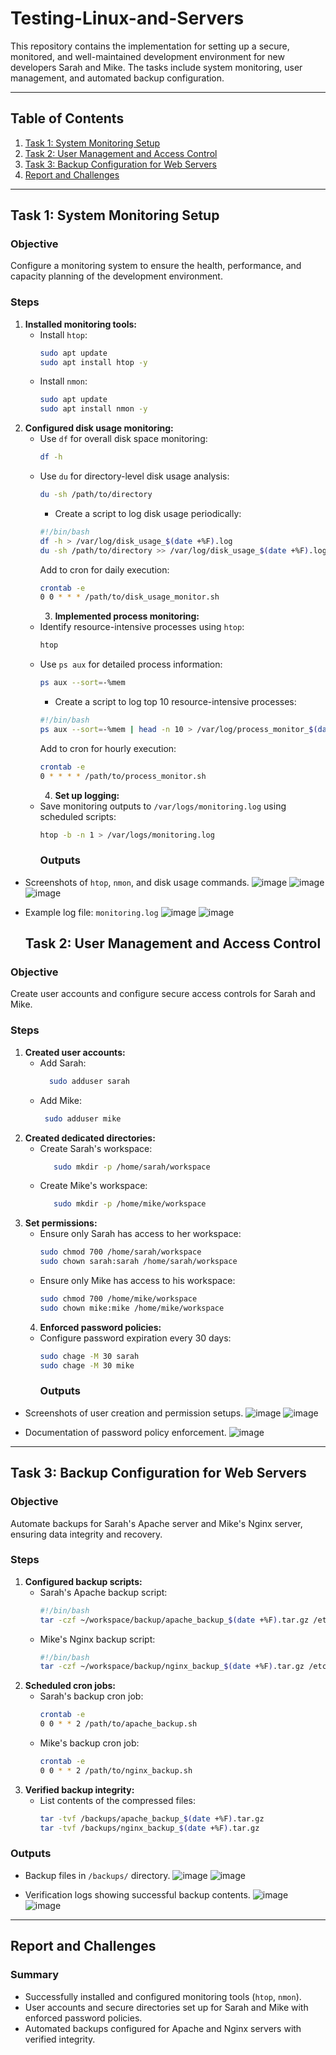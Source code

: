 # Testing-Linux-and-Servers

This repository contains the implementation for setting up a secure, monitored, and well-maintained development environment for new developers Sarah and Mike. The tasks include system monitoring, user management, and automated backup configuration.

---

## Table of Contents

1. [Task 1: System Monitoring Setup](#task-1-system-monitoring-setup)
2. [Task 2: User Management and Access Control](#task-2-user-management-and-access-control)
3. [Task 3: Backup Configuration for Web Servers](#task-3-backup-configuration-for-web-servers)
4. [Report and Challenges](#report-and-challenges)


---

## Task 1: System Monitoring Setup

### Objective
Configure a monitoring system to ensure the health, performance, and capacity planning of the development environment.

### Steps
1. **Installed monitoring tools:**
    - Install `htop`:
      ```bash
      sudo apt update
      sudo apt install htop -y
      ```
    - Install `nmon`:
      ```bash
      sudo apt update
      sudo apt install nmon -y
      ```
2. **Configured disk usage monitoring:**
    - Use `df` for overall disk space monitoring:
      ```bash
      df -h
      ```
    - Use `du` for directory-level disk usage analysis:
      ```bash
      du -sh /path/to/directory
      ```
      - Create a script to log disk usage periodically:
      ```bash
      #!/bin/bash
      df -h > /var/log/disk_usage_$(date +%F).log
      du -sh /path/to/directory >> /var/log/disk_usage_$(date +%F).log
      ```
      Add to cron for daily execution:
      ```bash
      crontab -e
      0 0 * * * /path/to/disk_usage_monitor.sh
      ```
      3. **Implemented process monitoring:**
    - Identify resource-intensive processes using `htop`:
      ```bash
      htop
      ```
    - Use `ps aux` for detailed process information:
      ```bash
      ps aux --sort=-%mem
      ```
        - Create a script to log top 10 resource-intensive processes:
      ```bash
      #!/bin/bash
      ps aux --sort=-%mem | head -n 10 > /var/log/process_monitor_$(date +%F).log
      ```
      Add to cron for hourly execution:
      ```bash
      crontab -e
      0 * * * * /path/to/process_monitor.sh
      ```
      4. **Set up logging:**
    - Save monitoring outputs to `/var/logs/monitoring.log` using scheduled scripts:
      ```bash
      htop -b -n 1 > /var/logs/monitoring.log
      ```
      ### Outputs
- Screenshots of `htop`, `nmon`, and disk usage commands.
  ![image](https://github.com/manu5667/Testing_Linux_and_Servers/blob/560968b1e426b72140691c3c7e1f4c4f6b71f36f/s1.png)
   ![image](https://github.com/manu5667/Testing_Linux_and_Servers/blob/560968b1e426b72140691c3c7e1f4c4f6b71f36f/s2.png)
   ![image](https://github.com/manu5667/Testing_Linux_and_Servers/blob/560968b1e426b72140691c3c7e1f4c4f6b71f36f/s3.png)
- Example log file: `monitoring.log`
  ![image](https://github.com/manu5667/Testing_Linux_and_Servers/blob/560968b1e426b72140691c3c7e1f4c4f6b71f36f/s4.png)
  ![image](https://github.com/manu5667/Testing_Linux_and_Servers/blob/560968b1e426b72140691c3c7e1f4c4f6b71f36f/s5.png)
      
      
  ## Task 2: User Management and Access Control

### Objective
Create user accounts and configure secure access controls for Sarah and Mike.

### Steps
1. **Created user accounts:**
    - Add Sarah:
      ```bash
        sudo adduser sarah
       ```
    - Add Mike:
      ```bash
       sudo adduser mike
       ```
2. **Created dedicated directories:**
    - Create Sarah's workspace:
      ```bash
         sudo mkdir -p /home/sarah/workspace
        ```
    - Create Mike's workspace:
      ```bash
         sudo mkdir -p /home/mike/workspace
       ```
3. **Set permissions:**
    - Ensure only Sarah has access to her workspace:
      ```bash
      sudo chmod 700 /home/sarah/workspace
      sudo chown sarah:sarah /home/sarah/workspace
      ```
    - Ensure only Mike has access to his workspace:
      ```bash
      sudo chmod 700 /home/mike/workspace
      sudo chown mike:mike /home/mike/workspace
      ```
    4. **Enforced password policies:**
    - Configure password expiration every 30 days:
      ```bash
      sudo chage -M 30 sarah
      sudo chage -M 30 mike
      ```
      ### Outputs
- Screenshots of user creation and permission setups.
 ![image](https://github.com/manu5667/Testing_Linux_and_Servers/blob/c6f6231700af3bbc61703d5d7a25db6d695ed10f/s6.png)
 ![image](https://github.com/manu5667/Testing_Linux_and_Servers/blob/c6f6231700af3bbc61703d5d7a25db6d695ed10f/s7.png)

- Documentation of password policy enforcement.
  ![image](https://github.com/manu5667/Testing_Linux_and_Servers/blob/c6f6231700af3bbc61703d5d7a25db6d695ed10f/s8.png)

---

   ## Task 3: Backup Configuration for Web Servers

### Objective
Automate backups for Sarah's Apache server and Mike's Nginx server, ensuring data integrity and recovery.

### Steps
1. **Configured backup scripts:**
    - Sarah's Apache backup script:
      ```bash
      #!/bin/bash
      tar -czf ~/workspace/backup/apache_backup_$(date +%F).tar.gz /etc/apache2/ /var/www/html/
      ```
    - Mike's Nginx backup script:
      ```bash
      #!/bin/bash
      tar -czf ~/workspace/backup/nginx_backup_$(date +%F).tar.gz /etc/nginx/ /usr/share/nginx/html/
      ```
2. **Scheduled cron jobs:**
    - Sarah's backup cron job:
      ```bash
      crontab -e
      0 0 * * 2 /path/to/apache_backup.sh
      ```
    - Mike's backup cron job:
      ```bash
      crontab -e
      0 0 * * 2 /path/to/nginx_backup.sh
      ```
3. **Verified backup integrity:**
    - List contents of the compressed files:
      ```bash
      tar -tvf /backups/apache_backup_$(date +%F).tar.gz
      tar -tvf /backups/nginx_backup_$(date +%F).tar.gz
      ```
      

### Outputs
- Backup files in `/backups/` directory.
  ![image](https://github.com/manu5667/Testing_Linux_and_Servers/blob/c6f6231700af3bbc61703d5d7a25db6d695ed10f/s9.png)
  ![image](https://github.com/manu5667/Testing_Linux_and_Servers/blob/c6f6231700af3bbc61703d5d7a25db6d695ed10f/s10.png)


- Verification logs showing successful backup contents.
![image](https://github.com/manu5667/Testing_Linux_and_Servers/blob/c6f6231700af3bbc61703d5d7a25db6d695ed10f/s11.png)
![image](https://github.com/manu5667/Testing_Linux_and_Servers/blob/c6f6231700af3bbc61703d5d7a25db6d695ed10f/s12.png)

---

## Report and Challenges

### Summary
- Successfully installed and configured monitoring tools (`htop`, `nmon`).
- User accounts and secure directories set up for Sarah and Mike with enforced password policies.
- Automated backups configured for Apache and Nginx servers with verified integrity.
